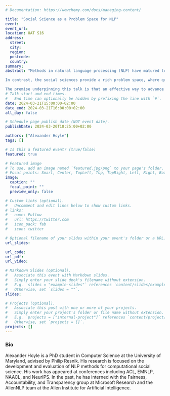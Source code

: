 ```yaml
---
# Documentation: https://wowchemy.com/docs/managing-content/

title: "Social Science as a Problem Space for NLP"
event: 
event_url:
location: OAT S16
address: 
  street:
  city:
  region:
  postcode:
  country:
summary:
abstract: "Methods in natural language processing (NLP) have matured to the point where they can address complex real-world problems. However, the process of advancing machine learning and NLP relies on the evaluation of constrained and often artificial tasks that may bear no clearly valid relationship to real-world problems. This disconnect leads to failures in generalization and limits methods’ utility.\n\n

In contrast, the social sciences provide a rich problem space, where questions of validity are at the center: what and how should we measure? Here, moving from language data to quantifiable social constructs demands complex reasoning over language.\n

The premise underpinning this talk is that an effective way to advance NLP as a field is to anchor it in the needs of social science. An emphasis on operational validity helps mitigate NLP's benchmark myopia while also advancing the study of social phenomena. The talk will focus on contributions to two core activities within computational social science (CSS): the inductive development and measurement of latent constructs in text. Crucially, both are underpinned by human-centered validation; I will show how such an orientation led to a rethinking of standard topic model evaluation practices."
# Talk start and end times.
#   End time can optionally be hidden by prefixing the line with `#`.
date: 2024-03-21T15:00:00+02:00
date_end: 2024-03-21T16:00:00+02:00
all_day: false

# Schedule page publish date (NOT event date).
publishDate: 2024-03-20T18:25:00+02:00

authors: ["Alexander Hoyle"]
tags: []

# Is this a featured event? (true/false)
featured: true

# Featured image
# To use, add an image named `featured.jpg/png` to your page's folder. 
# Focal points: Smart, Center, TopLeft, Top, TopRight, Left, Right, BottomLeft, Bottom, BottomRight.
image:
  caption: ""
  focal_point: ""
  preview_only: false

# Custom links (optional).
#   Uncomment and edit lines below to show custom links.
# links:
# - name: Follow
#   url: https://twitter.com
#   icon_pack: fab
#   icon: twitter

# Optional filename of your slides within your event's folder or a URL.
url_slides: 

url_code:
url_pdf: 
url_video:

# Markdown Slides (optional).
#   Associate this event with Markdown slides.
#   Simply enter your slide deck's filename without extension.
#   E.g. `slides = "example-slides"` references `content/slides/example-slides.md`.
#   Otherwise, set `slides = ""`.
slides:

# Projects (optional).
#   Associate this post with one or more of your projects.
#   Simply enter your project's folder or file name without extension.
#   E.g. `projects = ["internal-project"]` references `content/project/deep-learning/index.md`.
#   Otherwise, set `projects = []`.
projects: []
---
```


### Bio
 Alexander Hoyle is a PhD student in Computer Science at the University of Maryland, advised by Philip Resnik. His research is focused on the development and evaluation of NLP methods for computational social science. His work has appeared at conferences including ACL, EMNLP, NAACL, and NeurIPS. In the past, he has interned with the Fairness, Accountability, and Transparency group at Microsoft Research and the AllenNLP team at the Allen Institute for Artificial Intelligence.